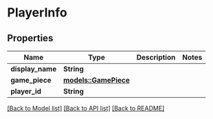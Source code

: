 # PlayerInfo

## Properties

Name | Type | Description | Notes
------------ | ------------- | ------------- | -------------
**display_name** | **String** |  | 
**game_piece** | [**models::GamePiece**](GamePiece.md) |  | 
**player_id** | **String** |  | 

[[Back to Model list]](../README.md#documentation-for-models) [[Back to API list]](../README.md#documentation-for-api-endpoints) [[Back to README]](../README.md)


